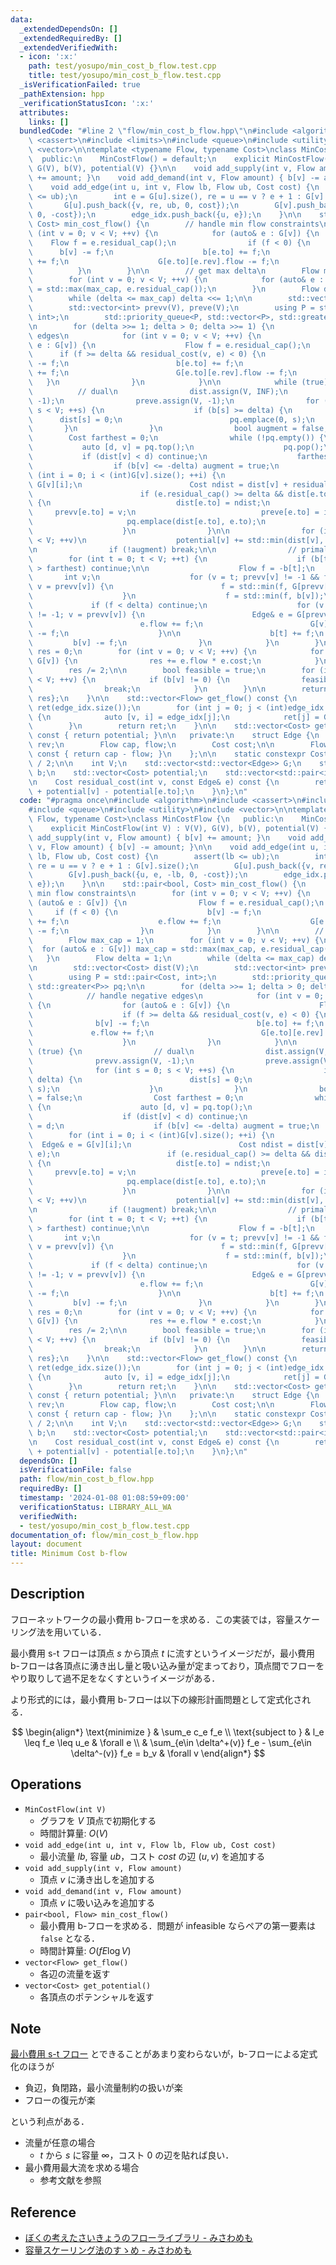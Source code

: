 ```yaml
---
data:
  _extendedDependsOn: []
  _extendedRequiredBy: []
  _extendedVerifiedWith:
  - icon: ':x:'
    path: test/yosupo/min_cost_b_flow.test.cpp
    title: test/yosupo/min_cost_b_flow.test.cpp
  _isVerificationFailed: true
  _pathExtension: hpp
  _verificationStatusIcon: ':x:'
  attributes:
    links: []
  bundledCode: "#line 2 \"flow/min_cost_b_flow.hpp\"\n#include <algorithm>\n#include\
    \ <cassert>\n#include <limits>\n#include <queue>\n#include <utility>\n#include\
    \ <vector>\n\ntemplate <typename Flow, typename Cost>\nclass MinCostFlow {\n \
    \  public:\n    MinCostFlow() = default;\n    explicit MinCostFlow(int V) : V(V),\
    \ G(V), b(V), potential(V) {}\n\n    void add_supply(int v, Flow amount) { b[v]\
    \ += amount; }\n    void add_demand(int v, Flow amount) { b[v] -= amount; }\n\n\
    \    void add_edge(int u, int v, Flow lb, Flow ub, Cost cost) {\n        assert(lb\
    \ <= ub);\n        int e = G[u].size(), re = u == v ? e + 1 : G[v].size();\n \
    \       G[u].push_back({v, re, ub, 0, cost});\n        G[v].push_back({u, e, -lb,\
    \ 0, -cost});\n        edge_idx.push_back({u, e});\n    }\n\n    std::pair<bool,\
    \ Cost> min_cost_flow() {\n        // handle min flow constraints\n        for\
    \ (int v = 0; v < V; ++v) {\n            for (auto& e : G[v]) {\n            \
    \    Flow f = e.residual_cap();\n                if (f < 0) {\n              \
    \      b[v] -= f;\n                    b[e.to] += f;\n                    e.flow\
    \ += f;\n                    G[e.to][e.rev].flow -= f;\n                }\n  \
    \          }\n        }\n\n        // get max delta\n        Flow max_cap = 1;\n\
    \        for (int v = 0; v < V; ++v) {\n            for (auto& e : G[v]) max_cap\
    \ = std::max(max_cap, e.residual_cap());\n        }\n        Flow delta = 1;\n\
    \        while (delta <= max_cap) delta <<= 1;\n\n        std::vector<Cost> dist(V);\n\
    \        std::vector<int> prevv(V), preve(V);\n        using P = std::pair<Cost,\
    \ int>;\n        std::priority_queue<P, std::vector<P>, std::greater<P>> pq;\n\
    \n        for (delta >>= 1; delta > 0; delta >>= 1) {\n            // handle negative\
    \ edges\n            for (int v = 0; v < V; ++v) {\n                for (auto&\
    \ e : G[v]) {\n                    Flow f = e.residual_cap();\n              \
    \      if (f >= delta && residual_cost(v, e) < 0) {\n                        b[v]\
    \ -= f;\n                        b[e.to] += f;\n                        e.flow\
    \ += f;\n                        G[e.to][e.rev].flow -= f;\n                 \
    \   }\n                }\n            }\n\n            while (true) {\n      \
    \          // dual\n                dist.assign(V, INF);\n                prevv.assign(V,\
    \ -1);\n                preve.assign(V, -1);\n                for (int s = 0;\
    \ s < V; ++s) {\n                    if (b[s] >= delta) {\n                  \
    \      dist[s] = 0;\n                        pq.emplace(0, s);\n             \
    \       }\n                }\n                bool augment = false;\n        \
    \        Cost farthest = 0;\n                while (!pq.empty()) {\n         \
    \           auto [d, v] = pq.top();\n                    pq.pop();\n         \
    \           if (dist[v] < d) continue;\n                    farthest = d;\n  \
    \                  if (b[v] <= -delta) augment = true;\n                    for\
    \ (int i = 0; i < (int)G[v].size(); ++i) {\n                        Edge& e =\
    \ G[v][i];\n                        Cost ndist = dist[v] + residual_cost(v, e);\n\
    \                        if (e.residual_cap() >= delta && dist[e.to] > ndist)\
    \ {\n                            dist[e.to] = ndist;\n                       \
    \     prevv[e.to] = v;\n                            preve[e.to] = i;\n       \
    \                     pq.emplace(dist[e.to], e.to);\n                        }\n\
    \                    }\n                }\n\n                for (int v = 0; v\
    \ < V; ++v)\n                    potential[v] += std::min(dist[v], farthest);\n\
    \n                if (!augment) break;\n\n                // primal\n        \
    \        for (int t = 0; t < V; ++t) {\n                    if (b[t] >= 0 || dist[t]\
    \ > farthest) continue;\n\n                    Flow f = -b[t];\n             \
    \       int v;\n                    for (v = t; prevv[v] != -1 && f >= delta;\
    \ v = prevv[v]) {\n                        f = std::min(f, G[prevv[v]][preve[v]].residual_cap());\n\
    \                    }\n                    f = std::min(f, b[v]);\n\n       \
    \             if (f < delta) continue;\n                    for (v = t; prevv[v]\
    \ != -1; v = prevv[v]) {\n                        Edge& e = G[prevv[v]][preve[v]];\n\
    \                        e.flow += f;\n                        G[v][e.rev].flow\
    \ -= f;\n                    }\n\n                    b[t] += f;\n           \
    \         b[v] -= f;\n                }\n            }\n        }\n\n        Cost\
    \ res = 0;\n        for (int v = 0; v < V; ++v) {\n            for (auto& e :\
    \ G[v]) {\n                res += e.flow * e.cost;\n            }\n        }\n\
    \        res /= 2;\n\n        bool feasible = true;\n        for (int v = 0; v\
    \ < V; ++v) {\n            if (b[v] != 0) {\n                feasible = false;\n\
    \                break;\n            }\n        }\n\n        return {feasible,\
    \ res};\n    }\n\n    std::vector<Flow> get_flow() const {\n        std::vector<Flow>\
    \ ret(edge_idx.size());\n        for (int j = 0; j < (int)edge_idx.size(); ++j)\
    \ {\n            auto [v, i] = edge_idx[j];\n            ret[j] = G[v][i].flow;\n\
    \        }\n        return ret;\n    }\n\n    std::vector<Cost> get_potential()\
    \ const { return potential; }\n\n   private:\n    struct Edge {\n        int to,\
    \ rev;\n        Flow cap, flow;\n        Cost cost;\n\n        Flow residual_cap()\
    \ const { return cap - flow; }\n    };\n\n    static constexpr Cost INF = std::numeric_limits<Cost>::max()\
    \ / 2;\n\n    int V;\n    std::vector<std::vector<Edge>> G;\n    std::vector<Flow>\
    \ b;\n    std::vector<Cost> potential;\n    std::vector<std::pair<int, int>> edge_idx;\n\
    \n    Cost residual_cost(int v, const Edge& e) const {\n        return e.cost\
    \ + potential[v] - potential[e.to];\n    }\n};\n"
  code: "#pragma once\n#include <algorithm>\n#include <cassert>\n#include <limits>\n\
    #include <queue>\n#include <utility>\n#include <vector>\n\ntemplate <typename\
    \ Flow, typename Cost>\nclass MinCostFlow {\n   public:\n    MinCostFlow() = default;\n\
    \    explicit MinCostFlow(int V) : V(V), G(V), b(V), potential(V) {}\n\n    void\
    \ add_supply(int v, Flow amount) { b[v] += amount; }\n    void add_demand(int\
    \ v, Flow amount) { b[v] -= amount; }\n\n    void add_edge(int u, int v, Flow\
    \ lb, Flow ub, Cost cost) {\n        assert(lb <= ub);\n        int e = G[u].size(),\
    \ re = u == v ? e + 1 : G[v].size();\n        G[u].push_back({v, re, ub, 0, cost});\n\
    \        G[v].push_back({u, e, -lb, 0, -cost});\n        edge_idx.push_back({u,\
    \ e});\n    }\n\n    std::pair<bool, Cost> min_cost_flow() {\n        // handle\
    \ min flow constraints\n        for (int v = 0; v < V; ++v) {\n            for\
    \ (auto& e : G[v]) {\n                Flow f = e.residual_cap();\n           \
    \     if (f < 0) {\n                    b[v] -= f;\n                    b[e.to]\
    \ += f;\n                    e.flow += f;\n                    G[e.to][e.rev].flow\
    \ -= f;\n                }\n            }\n        }\n\n        // get max delta\n\
    \        Flow max_cap = 1;\n        for (int v = 0; v < V; ++v) {\n          \
    \  for (auto& e : G[v]) max_cap = std::max(max_cap, e.residual_cap());\n     \
    \   }\n        Flow delta = 1;\n        while (delta <= max_cap) delta <<= 1;\n\
    \n        std::vector<Cost> dist(V);\n        std::vector<int> prevv(V), preve(V);\n\
    \        using P = std::pair<Cost, int>;\n        std::priority_queue<P, std::vector<P>,\
    \ std::greater<P>> pq;\n\n        for (delta >>= 1; delta > 0; delta >>= 1) {\n\
    \            // handle negative edges\n            for (int v = 0; v < V; ++v)\
    \ {\n                for (auto& e : G[v]) {\n                    Flow f = e.residual_cap();\n\
    \                    if (f >= delta && residual_cost(v, e) < 0) {\n          \
    \              b[v] -= f;\n                        b[e.to] += f;\n           \
    \             e.flow += f;\n                        G[e.to][e.rev].flow -= f;\n\
    \                    }\n                }\n            }\n\n            while\
    \ (true) {\n                // dual\n                dist.assign(V, INF);\n  \
    \              prevv.assign(V, -1);\n                preve.assign(V, -1);\n  \
    \              for (int s = 0; s < V; ++s) {\n                    if (b[s] >=\
    \ delta) {\n                        dist[s] = 0;\n                        pq.emplace(0,\
    \ s);\n                    }\n                }\n                bool augment\
    \ = false;\n                Cost farthest = 0;\n                while (!pq.empty())\
    \ {\n                    auto [d, v] = pq.top();\n                    pq.pop();\n\
    \                    if (dist[v] < d) continue;\n                    farthest\
    \ = d;\n                    if (b[v] <= -delta) augment = true;\n            \
    \        for (int i = 0; i < (int)G[v].size(); ++i) {\n                      \
    \  Edge& e = G[v][i];\n                        Cost ndist = dist[v] + residual_cost(v,\
    \ e);\n                        if (e.residual_cap() >= delta && dist[e.to] > ndist)\
    \ {\n                            dist[e.to] = ndist;\n                       \
    \     prevv[e.to] = v;\n                            preve[e.to] = i;\n       \
    \                     pq.emplace(dist[e.to], e.to);\n                        }\n\
    \                    }\n                }\n\n                for (int v = 0; v\
    \ < V; ++v)\n                    potential[v] += std::min(dist[v], farthest);\n\
    \n                if (!augment) break;\n\n                // primal\n        \
    \        for (int t = 0; t < V; ++t) {\n                    if (b[t] >= 0 || dist[t]\
    \ > farthest) continue;\n\n                    Flow f = -b[t];\n             \
    \       int v;\n                    for (v = t; prevv[v] != -1 && f >= delta;\
    \ v = prevv[v]) {\n                        f = std::min(f, G[prevv[v]][preve[v]].residual_cap());\n\
    \                    }\n                    f = std::min(f, b[v]);\n\n       \
    \             if (f < delta) continue;\n                    for (v = t; prevv[v]\
    \ != -1; v = prevv[v]) {\n                        Edge& e = G[prevv[v]][preve[v]];\n\
    \                        e.flow += f;\n                        G[v][e.rev].flow\
    \ -= f;\n                    }\n\n                    b[t] += f;\n           \
    \         b[v] -= f;\n                }\n            }\n        }\n\n        Cost\
    \ res = 0;\n        for (int v = 0; v < V; ++v) {\n            for (auto& e :\
    \ G[v]) {\n                res += e.flow * e.cost;\n            }\n        }\n\
    \        res /= 2;\n\n        bool feasible = true;\n        for (int v = 0; v\
    \ < V; ++v) {\n            if (b[v] != 0) {\n                feasible = false;\n\
    \                break;\n            }\n        }\n\n        return {feasible,\
    \ res};\n    }\n\n    std::vector<Flow> get_flow() const {\n        std::vector<Flow>\
    \ ret(edge_idx.size());\n        for (int j = 0; j < (int)edge_idx.size(); ++j)\
    \ {\n            auto [v, i] = edge_idx[j];\n            ret[j] = G[v][i].flow;\n\
    \        }\n        return ret;\n    }\n\n    std::vector<Cost> get_potential()\
    \ const { return potential; }\n\n   private:\n    struct Edge {\n        int to,\
    \ rev;\n        Flow cap, flow;\n        Cost cost;\n\n        Flow residual_cap()\
    \ const { return cap - flow; }\n    };\n\n    static constexpr Cost INF = std::numeric_limits<Cost>::max()\
    \ / 2;\n\n    int V;\n    std::vector<std::vector<Edge>> G;\n    std::vector<Flow>\
    \ b;\n    std::vector<Cost> potential;\n    std::vector<std::pair<int, int>> edge_idx;\n\
    \n    Cost residual_cost(int v, const Edge& e) const {\n        return e.cost\
    \ + potential[v] - potential[e.to];\n    }\n};\n"
  dependsOn: []
  isVerificationFile: false
  path: flow/min_cost_b_flow.hpp
  requiredBy: []
  timestamp: '2024-01-08 01:08:59+09:00'
  verificationStatus: LIBRARY_ALL_WA
  verifiedWith:
  - test/yosupo/min_cost_b_flow.test.cpp
documentation_of: flow/min_cost_b_flow.hpp
layout: document
title: Minimum Cost b-flow
---
```


## Description

フローネットワークの最小費用 b-フローを求める．この実装では，容量スケーリング法を用いている．

最小費用 s-t フローは頂点 $s$ から頂点 $t$ に流すというイメージだが，最小費用 b-フローは各頂点に湧き出し量と吸い込み量が定まっており，頂点間でフローをやり取りして過不足をなくすというイメージがある．

より形式的には，最小費用 b-フローは以下の線形計画問題として定式化される．

$$
\begin{align*}
\text{minimize } & \sum_e c_e f_e \\
\text{subject to } & l_e \leq f_e \leq u_e & \forall e \\
& \sum_{e\in \delta^+(v)} f_e - \sum_{e\in \delta^-(v)} f_e = b_v & \forall v
\end{align*}
$$

## Operations

- `MinCostFlow(int V)`
    - グラフを $V$ 頂点で初期化する
    - 時間計算量: $O(V)$
- `void add_edge(int u, int v, Flow lb, Flow ub, Cost cost)`
    - 最小流量 $lb$, 容量 $ub$，コスト $cost$ の辺 $(u, v)$ を追加する
- `void add_supply(int v, Flow amount)`
    - 頂点 $v$ に湧き出しを追加する
- `void add_demand(int v, Flow amount)`
    - 頂点 $v$ に吸い込みを追加する
- `pair<bool, Flow> min_cost_flow()`
    - 最小費用 b-フローを求める．問題が infeasible ならペアの第一要素は `false` となる．
    - 時間計算量: $O(fE\log V)$
- `vector<Flow> get_flow()`
    - 各辺の流量を返す
- `vector<Cost> get_potential()`
    - 各頂点のポテンシャルを返す

## Note

[最小費用 s-t フロー](min_cost_flow.md) とできることがあまり変わらないが，b-フローによる定式化のほうが
- 負辺，負閉路，最小流量制約の扱いが楽
- フローの復元が楽

という利点がある．

- 流量が任意の場合
    - $t$ から $s$ に容量 $\infty$，コスト $0$ の辺を貼れば良い．
- 最小費用最大流を求める場合
    - 参考文献を参照

## Reference

- [ぼくの考えたさいきょうのフローライブラリ - みさわめも](https://misawa.github.io/others/flow/library_design.html)
- [容量スケーリング法のすゝめ - みさわめも](https://misawa.github.io/others/flow/lets_use_capacity_scaling.html)